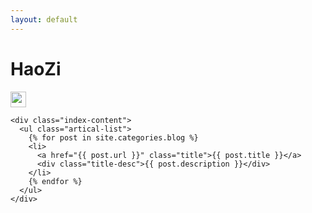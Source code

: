 ```yaml
---
layout: default
---
```


<body>
  <div class="index-wrapper">
    <div class="aside">
      <div class="info-card">
        <h1>HaoZi</h1>
        <a href="http://weibo.com/dlutwh" target="_blank"><img src="http://www.weibo.com/favicon.ico" alt="" width="25"/></a>
      </div>
      <div id="particles-js"></div>
    </div>

    <div class="index-content">
      <ul class="artical-list">
        {% for post in site.categories.blog %}
        <li>
          <a href="{{ post.url }}" class="title">{{ post.title }}</a>
          <div class="title-desc">{{ post.description }}</div>
        </li>
        {% endfor %}
      </ul>
    </div>
  </div>
</body>
